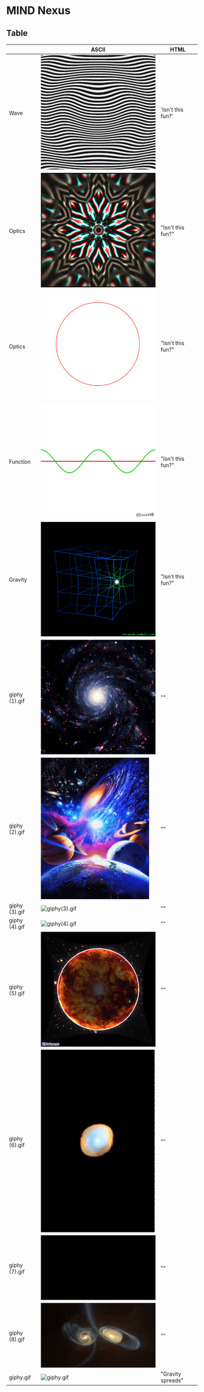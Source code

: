 # MIND Nexus

## Table

|                |ASCII                          |HTML                         |
|----------------|-------------------------------|-----------------------------|
|Wave            |![3nJe.gif](/gifs/3nJe.gif)    |'Isn't this fun?'            |
|Optics          |![7ZAx.gif](/gifs/7ZAx.gif)    |"Isn't this fun?"            |
|Optics          |![7ZAx.gif](/gifs/0YXX4UJ.gif) |"Isn't this fun?"            |
|Function        |![7ZAx.gif](/gifs/ezgif-6-075cc5f57fc9.gif) |"Isn't this fun?" |
|Gravity         |![7ZAx.gif](/gifs/ezgif-6-53310eed4688.gif) |"Isn't this fun?"  |
| giphy (1).gif | ![giphy(1).gif](/gifs/giphy(1).gif)|"" |
| giphy (2).gif | ![giphy(2).gif](/gifs/giphy(2).gif)|"" |
| giphy (3).gif | ![giphy(3).gif](/gifs/giphy(3).gif)|"" |
| giphy (4).gif | ![giphy(4).gif](/gifs/giphy(4).gif)|"" |
| giphy (5).gif | ![giphy(5).gif](/gifs/giphy(5).gif)|"" |
| giphy (6).gif | ![giphy(6).gif](/gifs/giphy(6).gif)|"" |
| giphy (7).gif | ![giphy(7).gif](/gifs/giphy(7).gif)|"" |
| giphy (8).gif | ![giphy(8).gif](/gifs/giphy(8).gif)|"" |
| giphy.gif | ![giphy.gif](/gifs/giphy.gif)|"Gravity spreads" |
